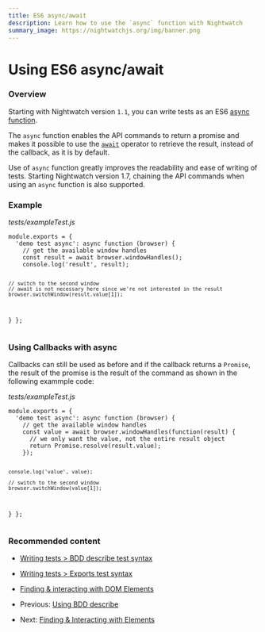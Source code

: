 ```yaml
---
title: ES6 async/await
description: Learn how to use the `async` function with Nightwatch
summary_image: https://nightwatchjs.org/img/banner.png
---
```


<div class="page-header"><h1>Using ES6 async/await</h1></div>

### Overview
Starting with Nightwatch version `1.1`, you can write tests as an ES6 [async function][8].

The `async` function enables the API commands to return a promise and makes it possible to use the [`await`][9] operator to retrieve the result, instead of the callback, as it is by default.

Use of `async` function greatly improves the readability and ease of writing of tests. Starting Nightwatch version 1.7, chaining the API commands when using an `async` function is also supported.

### Example
<div class="sample-test"><i>tests/exampleTest.js</i>
<pre class="line-numbers" data-language="javascript"><code class="language-javascript">module.exports = {
  'demo test async': async function (browser) {
    // get the available window handles
    const result = await browser.windowHandles();
    console.log('result', result);

    // switch to the second window
    // await is not necessary here since we're not interested in the result
    browser.switchWindow(result.value[1]);
  }
};</code></pre></div>

### Using Callbacks with async

Callbacks can still be used as before and if the callback returns a `Promise`, the result of the promise is the result of the command as shown in the following exammple code:

<div class="sample-test"><i>tests/exampleTest.js</i>
<pre class="line-numbers" data-language="javascript"><code class="language-javascript">module.exports = {
  'demo test async': async function (browser) {
    // get the available window handles
    const value = await browser.windowHandles(function(result) {
      // we only want the value, not the entire result object
      return Promise.resolve(result.value);
    });
    
    console.log('value', value);

    // switch to the second window
    browser.switchWindow(value[1]);
  }
};</code></pre></div>


### Recommended content
- [Writing tests > BDD describe test syntax](/guide/writing-tests/test-syntax-bdd.html)
- [Writing tests > Exports test syntax](/guide/writing-tests/test-syntax-exports.html)
- [Finding & interacting with DOM Elements](/guide/writing-tests/finding-interacting-with-dom-elements.html)

- Previous: [Using BDD describe](/guide/using-nightwatch/using-bdd-describe.html)
- Next: [Finding & Interacting with Elements](/guide/using-nightwatch/finding-and-interacting-with-elements.html)


[8]:	https://developer.mozilla.org/en-US/docs/Web/JavaScript/Reference/Statements/async_function
[9]:	https://developer.mozilla.org/en-US/docs/Web/JavaScript/Reference/Operators/await
